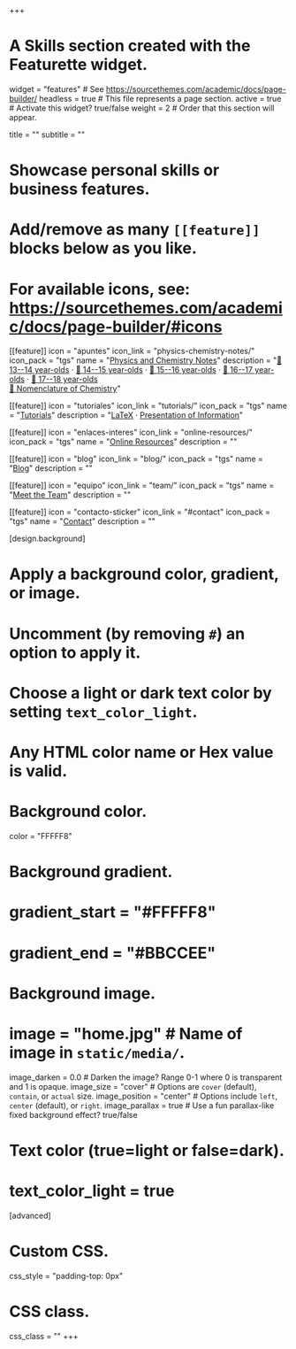 +++
# A Skills section created with the Featurette widget.
widget = "features"  # See https://sourcethemes.com/academic/docs/page-builder/
headless = true  # This file represents a page section.
active = true  # Activate this widget? true/false
weight = 2  # Order that this section will appear.

title = ""
subtitle = ""

# Showcase personal skills or business features.
# 
# Add/remove as many `[[feature]]` blocks below as you like.
# 
# For available icons, see: https://sourcethemes.com/academic/docs/page-builder/#icons

[[feature]]
  icon = "apuntes"
  icon_link = "physics-chemistry-notes/"
  icon_pack = "tgs"
  name = "[Physics and Chemistry Notes](physics-chemistry-notes/)"
  description = "[📗 13--14 year-olds](physics-chemistry-notes/13-14-year-olds) · [📘 14--15 year-olds](physics-chemistry-notes/14-15-year-olds) · [📙 15--16 year-olds](physics-chemistry-notes/15-16-year-olds) · [📕 16--17 year-olds](physics-chemistry-notes/16-17-year-olds) · [📓 17--18 year-olds](physics-chemistry-notes/17-18-year-olds) <br> [📔 Nomenclature of Chemistry](physics-chemistry-notes/nomenclature-chemistry)"  
  
[[feature]]
  icon = "tutoriales"
  icon_link = "tutorials/"
  icon_pack = "tgs"
  name = "[Tutorials](tutorials/)"
  description = "[LaTeX](tutorials/latex) · [Presentation of Information](tutorials/presentation-information)"
  
[[feature]]
  icon = "enlaces-interes"
  icon_link = "online-resources/"
  icon_pack = "tgs"
  name = "[Online Resources](online-resources/)"
  description = ""
  
[[feature]]
  icon = "blog"
  icon_link = "blog/"
  icon_pack = "tgs"
  name = "[Blog](blog/)"
  description = ""
  
[[feature]]
  icon = "equipo"
  icon_link = "team/"
  icon_pack = "tgs"
  name = "[Meet the Team](team/)"
  description = ""
  
[[feature]]
  icon = "contacto-sticker"
  icon_link = "#contact"
  icon_pack = "tgs"
  name = "[Contact](#contact)"
  description = ""  
  
[design.background]
  # Apply a background color, gradient, or image.
  #   Uncomment (by removing `#`) an option to apply it.
  #   Choose a light or dark text color by setting `text_color_light`.
  #   Any HTML color name or Hex value is valid.
  
  # Background color.
  color = "FFFFF8"
  
  # Background gradient.
  # gradient_start = "#FFFFF8"
  # gradient_end = "#BBCCEE"
  
  # Background image.
  # image = "home.jpg"  # Name of image in `static/media/`.
  image_darken = 0.0  # Darken the image? Range 0-1 where 0 is transparent and 1 is opaque.
  image_size = "cover"  #  Options are `cover` (default), `contain`, or `actual` size.
  image_position = "center"  # Options include `left`, `center` (default), or `right`.
  image_parallax = true  # Use a fun parallax-like fixed background effect? true/false

  # Text color (true=light or false=dark).
  # text_color_light = true    

[advanced]
 # Custom CSS. 
 css_style = "padding-top: 0px"
 
 # CSS class.
 css_class = ""
+++
